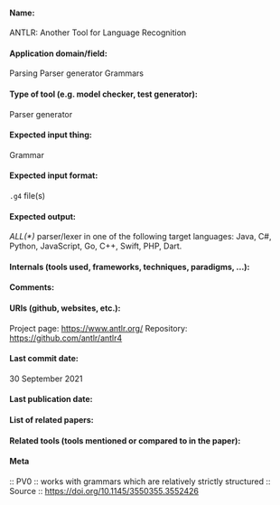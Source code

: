 #### Name:
ANTLR: Another Tool for Language Recognition

#### Application domain/field:
Parsing
Parser generator
Grammars

#### Type of tool (e.g. model checker, test generator):
Parser generator

#### Expected input thing:
Grammar

#### Expected input format:
`.g4` file(s)

#### Expected output:
_ALL(*)_ parser/lexer in one of the following target languages: Java, C#, Python, JavaScript, Go, C++, Swift, PHP, Dart.

#### Internals (tools used, frameworks, techniques, paradigms, ...):

#### Comments:

#### URIs (github, websites, etc.):
Project page: https://www.antlr.org/
Repository: https://github.com/antlr/antlr4

#### Last commit date:
30 September 2021

#### Last publication date:

#### List of related papers:

#### Related tools (tools mentioned or compared to in the paper):

#### Meta
:: PV0           :: works with grammars which are relatively strictly structured
:: Source :: https://doi.org/10.1145/3550355.3552426
